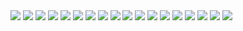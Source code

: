 <img src="https://i.ibb.co/zZ0vk2r/jujutsu-kaisen-221-1.jpg">
<img src="https://i.ibb.co/HDzk0Y7/jujutsu-kaisen-221-2.jpg">
<img src="https://i.ibb.co/rcTDWSr/jujutsu-kaisen-221-3.jpg">
<img src="https://i.ibb.co/NsmhRGR/jujutsu-kaisen-221-4.jpg">
<img src="https://i.ibb.co/2jxTZbh/jujutsu-kaisen-221-5.jpg">
<img src="https://i.ibb.co/fnp0Hcy/jujutsu-kaisen-221-6.jpg">
<img src="https://i.ibb.co/ZzPsmsd/jujutsu-kaisen-221-7.jpg">
<img src="https://i.ibb.co/WsWjJxj/jujutsu-kaisen-221-8.jpg">
<img src="https://i.ibb.co/BtRGyVb/jujutsu-kaisen-221-9.jpg">
<img src="https://i.ibb.co/pv3ZXFD/jujutsu-kaisen-221-10.jpg">
<img src="https://i.ibb.co/dpKmGZf/jujutsu-kaisen-221-11.jpg">
<img src="https://i.ibb.co/rwmC4Yf/jujutsu-kaisen-221-12.jpg">
<img src="https://i.ibb.co/TrTzcJg/jujutsu-kaisen-221-13.jpg">
<img src="https://i.ibb.co/rFmrG1b/jujutsu-kaisen-221-14.jpg">
<img src="https://i.ibb.co/vzmCfPc/jujutsu-kaisen-221-15.jpg">
<img src="https://i.ibb.co/bRmqN6r/jujutsu-kaisen-221-16.jpg">
<img src="https://i.ibb.co/PmczfMz/jujutsu-kaisen-221-17.jpg">
<img src="https://i.ibb.co/2ny4jCs/jujutsu-kaisen-221-18.jpg">
